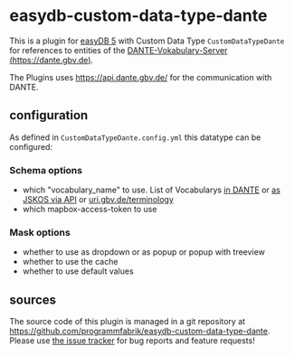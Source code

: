 # easydb-custom-data-type-dante

This is a plugin for [easyDB 5](http://5.easydb.de/) with Custom Data Type `CustomDataTypeDante` for references to entities of the [DANTE-Vokabulary-Server (https://dante.gbv.de)](https://dante.gbv.de).

The Plugins uses <https://api.dante.gbv.de/> for the communication with DANTE.

## configuration

As defined in `CustomDataTypeDante.config.yml` this datatype can be configured:

### Schema options

* which "vocabulary_name" to use. List of Vocabularys [in DANTE](https://dante.gbv.de/search?ot=vocabulary) or [as JSKOS via API](https://api.dante.gbv.de/voc) or [uri.gbv.de/terminology](http://uri.gbv.de/terminology/)
* which mapbox-access-token to use

### Mask options

* whether to use as dropdown or as popup or popup with treeview
* whether to use the cache
* whether to use default values

## sources

The source code of this plugin is managed in a git repository at <https://github.com/programmfabrik/easydb-custom-data-type-dante>. Please use [the issue tracker](https://github.com/programmfabrik/easydb-custom-data-type-dante/issues) for bug reports and feature requests!

